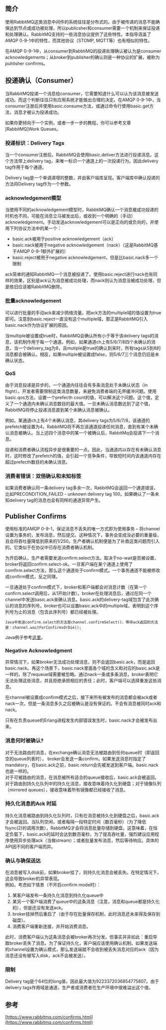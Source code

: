 ## 简介

使用RabbitMQ这类消息中间件的系统往往是分布式的。由于被传递的消息不能确保达到节点或成功被处理，所以publicsher和consumer需要一个机制来保证投递和处理确认。RabbitMQ支持的一些消息协议提供了这些特性。本指导涵盖了AMQP 0-9-1中的特性，而其他协议（STOMP, MQTT等）也有相似的特性。

在AMQP 0-9-1中，从consumer到RabbtiMQ的投递处理确认被认为是consumer acknowledgements；从broker到publisher的确认则是一种协议的扩展，被称为puhlisher confirms。

## 投递确认（Consumer）

当RabbitMQ投递一个消息给consumer，它需要知道什么可以认为该消息被发送成功。而这个判断往往只有应用系统才能做出合理的决定。在AMQP 0-9-1中，当consumer注册后并使用basic.consume方法，或通过命令行使用basic.get方法，消息才被认为投递成功。

如果你更倾向于一个实例，或者一步一步的教程，你可以参考文章\[RabbitMQ\]Work Queues。

### 投递标识：Delivery Tags

当一个consumer注册后，RabbitMQ会使用basic.deliver方法进行投递消息。这个方法带上delivery tag，来唯一标识一个通道上的一次投递行为。因此delivery tag作用于每个通道。

Delivery tag是一个单调递增的整数，并由客户端库呈现。客户端库中确认投递的方法将Delivery tag作为一个参数。

### acknowledgement模型

当使用不同的acknowledgement模型时，RabbtiMQ确认一个消息被成功投递的时机也不同，可能在消息立马被发出后，或收到一个明确的（手动）acknowledgement。手动发送acknowledgement可以是正向的或负向的，并使用下列协议方法中的某一个：

* basic.ack被用于positive acknowledgement（ack）
* basic.nack被用于negative acknowledgement（nack）（这是RabbitMQ基于AMQP 0-9-1额外扩展的）
* basic.reject被用于negative acknowledgement，但是比basic.nack多一个限制

ack简单的通知RabbitMQ一个消息被投递了。使用basic.reject进行nack也有同样的效果，区别是ack认为消息被成功处理，而nack则认为消息没被成功处理，但是依旧应该被RabbitMQ删除。

### 批量acknowledgement

可以进行批量的手动ack来减少网络流量。把ack方法的multiple域的值设置为true即可。注意到basic.reject一直没有这个multiple域，那正是RabbitMQ引入basic.nack作为协议扩展的原因。

当multiple被设置成true时，RabbitMQ会确认所有小于等于该delivery tags的消息，该机制作用于每一个通道。例如，如果通道ch上有5/6/7/8四个未确认的消息，当一个delivery\_tag为8，且mutiple是true的确认到来时，所有tags从5到8的消息都会被确认。相反，如果multiple被设置成false，则5/6/7三个消息仍旧是未确认状态。

### QoS

由于消息投递是异步的，一个通道内往往会有多条消息处于未确认状态（in flight）。开发者需要限制这类消息数量，来避免消费者端的无界缓冲问题。使用basic.qos方法，设置一个prefecth count的值，可以解决这个问题。这个值，定义了一个通道内未确认消息数目的最大值。一旦未确认消息数达到了这个值，RabbitMQ将停止投递消息直到某个未确认消息被确认。

例如，某通道ch上有4个未确认消息，其delivery tags为5/6/7/8，该通道的prefetch被设置为4，RabbitMQ将不再忘该通道投递任何消息，直到有某个未确认消息被确认。当上述四个消息中的某一个被确认后，RabbitMq会投递下一个消息。

投递和消费者确认流程异步是很重要的一点。因此，当通道内以存在有未确认消息时，这时修改了prefetch的值，会引起一个竞争条件，导致短时间内该通道内存在超过prefecth数目的未确认消息。

### 消费者错误：双倍确认和未知标签

如果消费者确认同一条delivery tag多余一次，RabbitMQ会返回一个通道错误，比如PRECONDITION\_FAILED - unknown delivery tag 100。如果确认了一条未知delivery tag的消息也会有同样的通道异常产生。

## Publisher Confirms

使用标准的AMQP 0-9-1，保证消息不丢失的唯一方式即为使用事务 – 将channel设置为事务的，发布消息，然后提交。这种情况下，事务会变成没必要的重量级，且会将吞吐量降低到原来的1/250。生产者确认机制便是为了补救这类问题而引入的。它类似于在协议中已存在消费者确认机制。

为开启确认，生产者需要发送confirm.select方法。取决于no-wait是否被设置，broker将返回confirm.select-ok。一旦客户端在某个通道上使用了comfirm.select方法，那么这个通道处于confirm模式。一个事务通道不能被修改成confirm模式，反之同理。

一旦通道处于confirm模式下，broker和客户端都会对消息计数（在第一个confirm.select调用后，从1开始计数）。broker在处理消息后，通过在同一个channel中发送basic.ack来确认消息。basic.ack的delivery-tag域包含了此次确认的消息的序列号。broker也可以设置basic.ack中的multiple域，表明到这个序列号为止的消息（包含此序列号）都已经被处理。

```
Java中发送confirm.select的方法是channel.confirmSelect()，等待ack返回的方法是：channel.waitForConfirmsOrDie();
```

Java例子参考[这里](http://hg.rabbitmq.com/rabbitmq-java-client/file/default/test/src/com/rabbitmq/examples/ConfirmDontLoseMessages.java)。

### Negative Acknowledgment

异常情况下，如果broker无法成功处理消息，则不会返回basic.ack，而是返回basic.nack。再这个场景下，basic.nack里面各个域的含义和对应的basic.ack是一样的，除了requeue域需要被忽略。通过nack一条或多条消息，broker表明它无法处理这些消息，并且拒绝承担相应的责任；此时，客户端可以选择重发这些消息。

在channel被设置成confirm模式之后，接下来所有被发布的消息都会被ack或者nack一次。但是一条消息多久之后被确认是没有保证的。不会有消息被同时ack和nack。

只有在负责queue的Erlang进程发生内部错误发生时，basic.nack才会被发布出来。

### 消息何时被确认?

对于无法路由的消息，在exchange确认消息无法被路由到任何queue时（即返回空的queue列表时）， broker会发送一条confirm。如果发送消息时指定了mandatory，在basic.ack之前，basic.return会先被发送到客户端。basic.nack也是一样的。  
对于可被路由的消息，在消息被所有适合的queue接收后，basic.ack会被返回。对于路由到持久化队列中的持久化消息，接收意味着持久化到硬盘；对于镜像队列（mirrored queues），接收意味着所有镜像都已经接收了消息。

### 持久化消息的Ack 时延

持久化消息被路由到持久化队列时，只有在消息被持久化到硬盘之后，basic.ack才会被返回。当队列空闲，或者每隔一段特定时间（数百毫秒）（为了降低fsync\(2\)的调用次数），RabbitMQ才会将消息批量存储到硬盘。这意味着，在恒定负载下，basic.ack的延时会达到数百毫秒。为了提高吞吐量，强烈建议应用程序使用异步处理ack（当做stream）；或者批量发布消息，然后等待响应。具体的API因不同的客户端而异。

### 确认与确保送达

在消息被写入disk前，如果broker挂了，则持久化消息会被丢失。在特定情况下，这会导致broker的异常表现。  
例如，考虑如下情景（不开启confirm mode时）：

1. 某客户端发布一条持久化消息到持久化queue中
2. 某另一个客户端消费了queue中的这条消息（注意，消息和queue都是持久化的），但是还没有发送ack。
3. broker挂掉然后重启了（由于存在批量保存机制，此时消息还未来得及保存到磁盘）。
4. 消费客户端重新连接，并开始消费消息。

此时，消费客户端认为这条消息会被broker再次分发。但事实并非如此：重启导致broker丢失了消息。为了保证持久化，客户端应该使用确认机制。如果发送端的channel设置为确认模式，那么发送端就不会收到被丢失消息对应的ack（因为消息还没有被写入disk，ack不会被发送）。

### 限制

Delivery tag是个64位的long值，因此最大值为9223372036854775807。由于delivery tags作用域是通道，生产者或消费者在生产环境中很难溢出这个值。

## 参考

[https://www.rabbitmq.com/confirms.html](https://www.rabbitmq.com/confirms.html)

